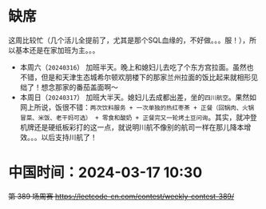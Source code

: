 
# 缺席

这周比较忙（几个活儿全提前了，尤其是那个SQL血缘的，不好做。。。服！），所以基本还是在家加班为主。。。
- 本周六（`20240316`） 加班半天。晚上和媳妇儿去吃了个东方宫拉面。虽然也不错，但是和天津生态城希尔顿欢朋楼下的那家兰州拉面的饭比起来就相形见绌了！想念那家的番茄盖面啊～
- 本周日（`20240317`） 加班大半天。媳妇儿去成都出差，坐的`四川航空`。果然如网上所说，饭很不错：`两次饮料服务 + 一次单独的热红枣茶 + 正餐（回锅肉、火锅冒菜、米饭、老干妈可选） + 零食和酸奶 + 正餐完又一轮烤土豆问询`。其实，就冲登机牌还是硬纸板彩打的这一点，就说明川航不像别的航司一样在那儿降本增效。。。以后支持川航了！

# 中国时间：2024-03-17 10:30

~~第 389 场周赛 https://leetcode-cn.com/contest/weekly-contest-389/~~
